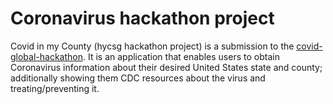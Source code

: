 # Coronavirus hackathon project

Covid in my County (hycsg hackathon project) is a submission to the [covid-global-hackathon](https://covid-global-hackathon.devpost.com). It is an application that enables users to obtain Coronavirus information about their desired United States state and county; additionally showing them CDC resources about the virus and treating/preventing it.
